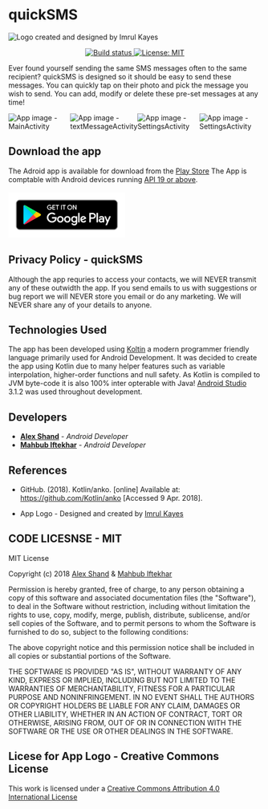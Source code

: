 # quickSMS


![Logo created and designed by Imrul Kayes](https://user-images.githubusercontent.com/37498811/40734231-a47ec39e-6459-11e8-8beb-1bfc5500b87a.png)

<p align="center">
    <a href="https://travis-ci.org/steverichey/google-play-badge-svg">
        <img src="https://travis-ci.org/steverichey/google-play-badge-svg.svg?branch=master" alt="Build status">
    </a>
    <a href="./license.md">
        <img src="https://img.shields.io/badge/License-MIT-lightgrey.svg" alt="License: MIT">
    </a>
</p>

Ever found yourself sending the same SMS messages often to the same recipient? quickSMS is designed so it should be easy to send these messages. You can quickly tap on their photo and pick the message you wish to send. You can add, modify or delete these pre-set messages at any time!


<div style="display:flex;">
<img alt="App image - MainActivity" src="/APPIMAGES/mainScreen.png" width="30%">
<img alt="App image - textMessageActivity" src="/APPIMAGES/textMessageActivity.png" width="30%">
<img alt="App image - SettingsActivity" src="/APPIMAGES/setting.png" width="30%">
<img alt="App image - SettingsActivity" src="/APPIMAGES/settings2.png" width="30%">


</div>

## Download the app 
The Adroid app is available for download from the [Play Store](https://play.google.com/store/apps/details?id=quick.sms.quicksmsLaunch) The App is comptable with Android devices running [API 19 or above](https://source.android.com/setup/start/build-numbers). 
<br>
<br>
<a href='https://play.google.com/store/apps/details?id=quick.sms.quicksmsLaunch'><img src='https://github.com/mahbubiftekhar/quickSMS/blob/mahbubiftekhar-patch-2/APPIMAGES/playStoreImage.png' alt='Get it on Google Play' height='90' /></a>

## Privacy Policy - quickSMS
Although the app requries to access your contacts, we will NEVER transmit any of these outwidth the app. If you send emails to us with suggestions or bug report we will NEVER store you email or do any marketing. We will NEVER share any of your details to anyone. 

## Technologies Used 
The app has been developed using [Koltin](https://kotlinlang.org/) a modern programmer friendly language primarily used for Android Development. It was decided to create the app using Kotlin due to many helper features such as variable interpolation, higher-order functions and null safety. As Kotlin is compiled to JVM byte-code it is also 100% inter opterable with Java! [Android Studio](https://developer.android.com/studio/) 3.1.2 was used throughout development.

## Developers

* **[Alex Shand](https://github.com/Alex-Shand)** - *Android Developer* 
* **[Mahbub Iftekhar](https://www.mahbubiftekhar.co.uk/)** - *Android Developer*


## References

* GitHub. (2018). Kotlin/anko. [online] Available at: https://github.com/Kotlin/anko [Accessed 9 Apr. 2018].

* App Logo - Designed and created by [Imrul Kayes](https://github.com/saifulfrank)

## CODE LICESNSE - MIT

MIT License

Copyright (c) 2018 [Alex Shand](https://github.com/alex-shand) & [Mahbub Iftekhar](https://www.mahbubiftekhar.co.uk/) 

Permission is hereby granted, free of charge, to any person obtaining a copy
of this software and associated documentation files (the "Software"), to deal
in the Software without restriction, including without limitation the rights
to use, copy, modify, merge, publish, distribute, sublicense, and/or sell
copies of the Software, and to permit persons to whom the Software is
furnished to do so, subject to the following conditions:

The above copyright notice and this permission notice shall be included in all
copies or substantial portions of the Software.

THE SOFTWARE IS PROVIDED "AS IS", WITHOUT WARRANTY OF ANY KIND, EXPRESS OR
IMPLIED, INCLUDING BUT NOT LIMITED TO THE WARRANTIES OF MERCHANTABILITY,
FITNESS FOR A PARTICULAR PURPOSE AND NONINFRINGEMENT. IN NO EVENT SHALL THE
AUTHORS OR COPYRIGHT HOLDERS BE LIABLE FOR ANY CLAIM, DAMAGES OR OTHER
LIABILITY, WHETHER IN AN ACTION OF CONTRACT, TORT OR OTHERWISE, ARISING FROM,
OUT OF OR IN CONNECTION WITH THE SOFTWARE OR THE USE OR OTHER DEALINGS IN THE
SOFTWARE.

## Licese for App Logo - Creative Commons License
This work is licensed under a [Creative Commons Attribution 4.0 International License](https://creativecommons.org/licenses/by/4.0/)
